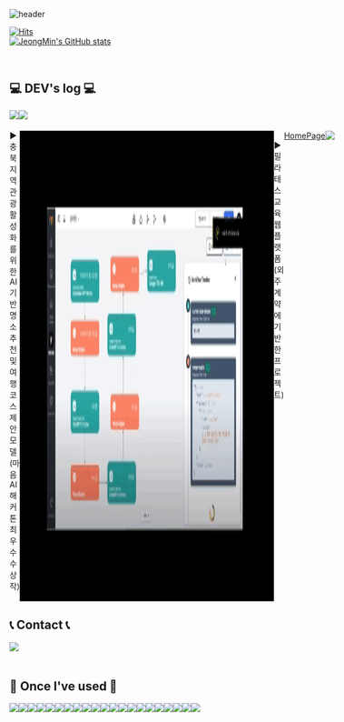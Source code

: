 <div align="left">
  
![header](https://capsule-render.vercel.app/api?type=waving&color=timeGradient&text=Welcome%20to%20JeongMin's%20GitHub%20👋%%%%%&animation=twinkling&fontSize=35&fontAlignY=40&fontAlign=70&height=250)

[![Hits](https://hits.seeyoufarm.com/api/count/incr/badge.svg?url=https%3A%2F%2Fgithub.com%2Fhshy1839&count_bg=%2379C83D&title_bg=%23555555&icon=&icon_color=%23E7E7E7&title=hits&edge_flat=false)](https://hits.seeyoufarm.com)
<br>
[![JeongMin's GitHub stats](https://github-readme-stats.vercel.app/api?username=hshy1839&show_icons=true&theme=dark&count_private=true)](https://github.com/hshy1839/github-readme-stats)


<br> 

## 💻 DEV's log 💻
<div style="display:flex; flex-direction:row;">
    <a href="">
        <img src="https://img.shields.io/badge/Tistory-000000?style=for-the-badge&logo=Tistory&logoColor=white"> 
    </a>
    <a href="">
        <img src="https://img.shields.io/badge/Notion-9999FF?style=for-the-badge&logo=Notion&logoColor=white"> 
    </a>
  

</div><br>
<div style="display:flex; flex-direction:row;">
  ▶ 충북 지역 관광 활성화를 위한 AI 기반 명소 추천 및 여행 코스 제안 모델 (마음 AI 해커톤 최우수 수상작)
  <br>
  <br>
  <img src="./maumai.gif">
  <br>
 ▶ 필라테스 교육 웹 플랫폼 (외주 계약에 기반한 프로젝트)
    <a href="https://lululalazon.com/">HomePage</a>
  <br>
  <br>
  <img src="./Desktop 2023.10.29 - 00.06.31.02.gif">
</div>

 
## 📞 Contact 📞
<div style="display:flex; flex-direction:row;">
    <a href="mailto:hongjeongmin1839@gmail.com">
        <img src="https://img.shields.io/badge/Gmail-EA4335?style=for-the-badge&logo=Gmail&logoColor=white"> 
    </a>
</div><br>
    
## 🔨 Once I've used 🔨
<div style="display:flex; flex-direction:row;">
    <img src="https://img.shields.io/badge/Java-007396?style=for-the-badge&logo=Java&logoColor=white"> 
    <img src="https://img.shields.io/badge/c-00599C?style=for-the-badge&logo=c&logoColor=white">
    <img src="https://img.shields.io/badge/Spring Boot-6DB33F?style=for-the-badge&logo=spring boot&logoColor=white"> 
    <!--<img src="https://img.shields.io/badge/Gradle-02303A?style=for-the-badge&logo=gradle&logoColor=white"> -->
    <img src="https://img.shields.io/badge/mysql-4479A1?style=for-the-badge&logo=mysql&logoColor=white"> 
    <br>
    <img src="https://img.shields.io/badge/linux-FCC624?style=for-the-badge&logo=linux&logoColor=black"> 
    <img src="https://img.shields.io/badge/Amazon AWS-232F3E?style=for-the-badge&logo=amazon aws&logoColor=white">
    <img src="https://img.shields.io/badge/github-181717?style=for-the-badge&logo=github&logoColor=white">
    <img src="https://img.shields.io/badge/git-F05032?style=for-the-badge&logo=git&logoColor=white">
    <img src="https://img.shields.io/badge/socket.io-010101?style=for-the-badge&logo=socket.io&logoColor=white">
    <br>
    <img src="https://img.shields.io/badge/html5-E34F26?style=for-the-badge&logo=html5&logoColor=white">
    <img src="https://img.shields.io/badge/pug-A86454?style=for-the-badge&logo=pug&logoColor=white">
    <img src="https://img.shields.io/badge/css-1572B6?style=for-the-badge&logo=css3&logoColor=white"> 
    <img src="https://img.shields.io/badge/javascript-F7DF1E?style=for-the-badge&logo=javascript&logoColor=black">  
    <img src="https://img.shields.io/badge/node.js-339933?style=for-the-badge&logo=Node.js&logoColor=white">
    <img src="https://img.shields.io/badge/bootstrap-7952B3?style=for-the-badge&logo=bootstrap&logoColor=white">
    <img src="https://img.shields.io/badge/express-000000?style=for-the-badge&logo=express&logoColor=white">
    <br>
    <img src="https://img.shields.io/badge/python-3776AB?style=for-the-badge&logo=python&logoColor=white"> 
    <img src="https://img.shields.io/badge/django-092E20?style=for-the-badge&logo=django&logoColor=white"> 
    <img src="https://img.shields.io/badge/PyCharm-000000?style=flat-square&logo=PyCharm&logoColor=white"/>
    <img src="https://img.shields.io/badge/Visual Studio Code-007ACC?style=flat-square&logo=Visual Studio Code&logoColor=white"/>
    <img src="https://img.shields.io/badge/Android Studio-3DDC84?style=flat-square&logo=Android Studio&logoColor=white"/>
    <br>
</div>
</div>
